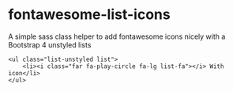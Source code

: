 # fontawesome-list-icons
A simple sass class helper to add fontawesome icons nicely with a Bootstrap 4 unstyled lists

~~~~
<ul class="list-unstyled list">
    <li><i class="far fa-play-circle fa-lg list-fa"></i> With icon</li>
</ul>
~~~~
